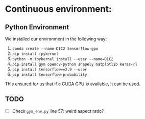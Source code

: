 # Continuous environment:

## Python Environment
We installed our environment in the following way: 
1. `conda create --name DIC2 tensorflow-gpu`
2. `pip install ipykernel`
3. `python -m ipykernel install --user --name=DIC2`
4. `pip install gym opencv-python shapely matplotlib keras-rl`
5. `pip install tensorflow==2.9 --user`
6. `pip install tensorflow-probability`

This ensured for us that if a CUDA GPU is available, it can be used.


## TODO
- [ ] Check `gym_env.py` line 57: weird aspect ratio?